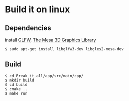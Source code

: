 # Build it on linux

## Dependencies
install [GLFW](https://www.glfw.org/), [The Mesa 3D Graphics Library](https://www.mesa3d.org/)

```console
$ sudo apt-get install libglfw3-dev libgles2-mesa-dev
```

## Build
```console
$ cd Break_it_all/app/src/main/cpp/
$ mkdir build
$ cd build
$ cmake ..
$ make run
```
